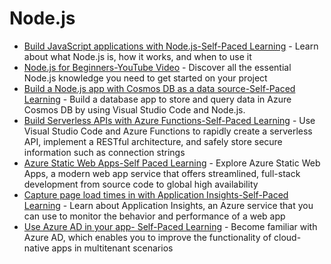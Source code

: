 # Node.js

- [Build JavaScript applications with Node.js-Self-Paced Learning](https://docs.microsoft.com/en-us/learn/paths/build-javascript-applications-nodejs/) - Learn about what Node.js is, how it works, and when to use it
- [Node.js for Beginners-YouTube Video](https://www.youtube.com/watch?v=FeJVdCz_uco&list=PLlrxD0HtieHje-_287YJKhY8tDeSItwtg) - Discover all the essential Node.js knowledge you need to get started on your project
- [Build a Node.js app with Cosmos DB as a data source-Self-Paced Learning](https://docs.microsoft.com/en-us/learn/modules/build-node-cosmos-app-vscode/) - Build a database app to store and query data in Azure Cosmos DB by using Visual Studio Code and Node.js.
- [Build Serverless APIs with Azure Functions-Self-Paced Learning](https://docs.microsoft.com/en-us/learn/modules/build-api-azure-functions/) - Use Visual Studio Code and Azure Functions to rapidly create a serverless API, implement a RESTful architecture, and safely store secure information such as connection strings
- [Azure Static Web Apps-Self Paced Learning](https://docs.microsoft.com/en-us/learn/paths/azure-static-web-apps/) - Explore Azure Static Web Apps, a modern web app service that offers streamlined, full-stack development from source code to global high availability
- [Capture page load times in  with Application Insights-Self-Paced Learning](https://docs.microsoft.com/en-us/learn/modules/capture-page-load-times-application-insights/) - Learn about Application Insights, an Azure service that you can use to monitor the behavior and performance of a web app 
- [Use Azure AD in your app- Self-Paced Learning](https://docs.microsoft.com/en-us/learn/modules/cna-set-up-azure-ad-use-scale/) - Become familiar with Azure AD, which enables you to improve the functionality of cloud-native apps in multitenant scenarios
